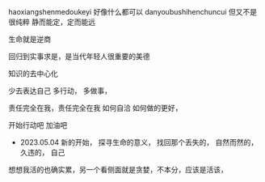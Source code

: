 haoxiangshenmedoukeyi
好像什么都可以
danyoubushihenchuncui
但又不是很纯粹
静而能定，定而能远

生命就是逆商

回归到实事求是，是当代年轻人很重要的美德

知识的去中心化

少去表达自己
多行动，
多做事，

责任完全在我，责任完全在我
如何自洽
如何做的更好，

开始行动吧
加油吧

- 2023.05.04
新的开始，
探寻生命的意义，
找回那个丢失的，
自然而然的，
久违的，
自己

想想我活的也确实累，另一个看侧面就是贪婪，不本分，应该是活该，



































